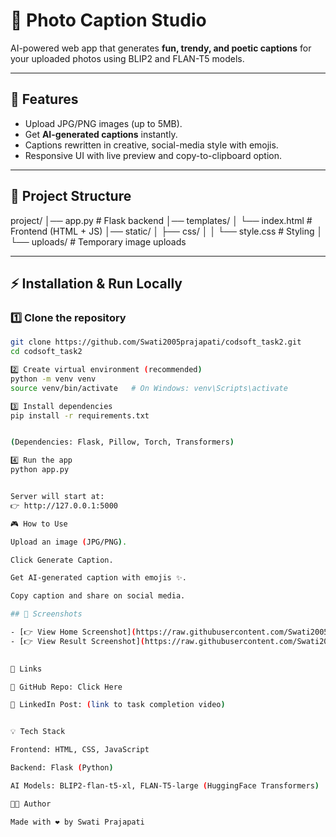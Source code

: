 # 📸 Photo Caption Studio  

AI-powered web app that generates **fun, trendy, and poetic captions** for your uploaded photos using BLIP2 and FLAN-T5 models.  

---

## 🚀 Features
- Upload JPG/PNG images (up to 5MB).  
- Get **AI-generated captions** instantly.  
- Captions rewritten in creative, social-media style with emojis.  
- Responsive UI with live preview and copy-to-clipboard option.  

---

## 📂 Project Structure

project/
│── app.py # Flask backend
│── templates/
│ └── index.html # Frontend (HTML + JS)
│── static/
│ ├── css/
│ │ └── style.css # Styling
│ └── uploads/ # Temporary image uploads


---

## ⚡ Installation & Run Locally

### 1️⃣ Clone the repository
```bash
git clone https://github.com/Swati2005prajapati/codsoft_task2.git
cd codsoft_task2

2️⃣ Create virtual environment (recommended)
python -m venv venv
source venv/bin/activate   # On Windows: venv\Scripts\activate

3️⃣ Install dependencies
pip install -r requirements.txt


(Dependencies: Flask, Pillow, Torch, Transformers)

4️⃣ Run the app
python app.py


Server will start at:
👉 http://127.0.0.1:5000

🎮 How to Use

Upload an image (JPG/PNG).

Click Generate Caption.

Get AI-generated caption with emojis ✨.

Copy caption and share on social media.

## 📸 Screenshots

- [👉 View Home Screenshot](https://raw.githubusercontent.com/Swati2005prajapati/codsoft_task2/main/assets/screenshot_home.png)  
- [👉 View Result Screenshot](https://raw.githubusercontent.com/Swati2005prajapati/codsoft_task2/main/assets/screenshot_result.png)
  

🔗 Links

📂 GitHub Repo: Click Here

🎥 LinkedIn Post: (link to task completion video)


💡 Tech Stack

Frontend: HTML, CSS, JavaScript

Backend: Flask (Python)

AI Models: BLIP2-flan-t5-xl, FLAN-T5-large (HuggingFace Transformers)

👩‍💻 Author

Made with ❤️ by Swati Prajapati






